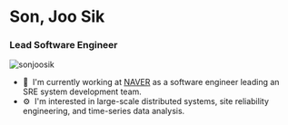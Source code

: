 # Son, Joo Sik
### Lead Software Engineer

<p align="left"> <img src="https://komarev.com/ghpvc/?username=sonjoosik" alt="sonjoosik" /> </p>

- 🏢&nbsp;&nbsp;I'm currently working at [NAVER](https://www.navercorp.com/en) as a software engineer leading an SRE system development team.
- ⚙️&nbsp;&nbsp;I'm interested in large-scale distributed systems, site reliability engineering, and time-series data analysis. 
